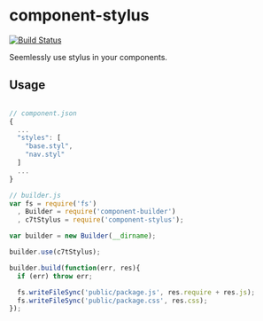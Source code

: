 # component-stylus
[![Build Status](https://travis-ci.org/deedubs/component-stylus.png)](https://travis-ci.org/deedubs/component-stylus)

Seemlessly use stylus in your components.

## Usage

````javascript

// component.json
{
  ...
  "styles": [
    "base.styl",
    "nav.styl"
  ]
  ...
}

// builder.js
var fs = require('fs')
  , Builder = require('component-builder')
  , c7tStylus = require('component-stylus');

var builder = new Builder(__dirname);

builder.use(c7tStylus);

builder.build(function(err, res){
  if (err) throw err;

  fs.writeFileSync('public/package.js', res.require + res.js);
  fs.writeFileSync('public/package.css', res.css);
});

  
````

